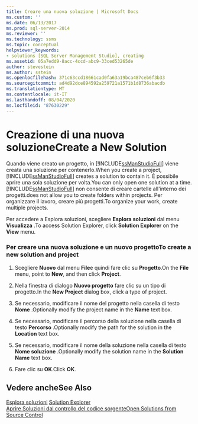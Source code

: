 ```yaml
---
title: Creare una nuova soluzione | Microsoft Docs
ms.custom: ''
ms.date: 06/13/2017
ms.prod: sql-server-2014
ms.reviewer: ''
ms.technology: ssms
ms.topic: conceptual
helpviewer_keywords:
- solutions [SQL Server Management Studio], creating
ms.assetid: 05a7edd9-8acc-4ccd-abc9-33ced53265de
author: stevestein
ms.author: sstein
ms.openlocfilehash: 371c63ccd18661cad0fa63a19bca487ceb6f3b33
ms.sourcegitcommit: ad4d92dce894592a259721a1571b1d8736abacdb
ms.translationtype: MT
ms.contentlocale: it-IT
ms.lasthandoff: 08/04/2020
ms.locfileid: "87630229"
---
```

# <a name="create-a-new-solution"></a><span data-ttu-id="32e46-102">Creazione di una nuova soluzione</span><span class="sxs-lookup"><span data-stu-id="32e46-102">Create a New Solution</span></span>
  <span data-ttu-id="32e46-103">Quando viene creato un progetto, in [!INCLUDE[ssManStudioFull](../../includes/ssmanstudiofull-md.md)] viene creata una soluzione per contenerlo.</span><span class="sxs-lookup"><span data-stu-id="32e46-103">When you create a project, [!INCLUDE[ssManStudioFull](../../includes/ssmanstudiofull-md.md)] creates a solution to contain it.</span></span> <span data-ttu-id="32e46-104">È possibile aprire una sola soluzione per volta.</span><span class="sxs-lookup"><span data-stu-id="32e46-104">You can only open one solution at a time.</span></span> [!INCLUDE[ssManStudioFull](../../includes/ssmanstudiofull-md.md)] <span data-ttu-id="32e46-105">non consente di creare cartelle all'interno dei progetti.</span><span class="sxs-lookup"><span data-stu-id="32e46-105">does not allow you to create folders within projects.</span></span> <span data-ttu-id="32e46-106">Per organizzare il lavoro, creare più progetti.</span><span class="sxs-lookup"><span data-stu-id="32e46-106">To organize your work, create multiple projects.</span></span>  
  
 <span data-ttu-id="32e46-107">Per accedere a Esplora soluzioni, scegliere **Esplora soluzioni** dal menu **Visualizza** .</span><span class="sxs-lookup"><span data-stu-id="32e46-107">To access Solution Explorer, click **Solution Explorer** on the **View** menu.</span></span>  
  
### <a name="to-create-a-new-solution-and-project"></a><span data-ttu-id="32e46-108">Per creare una nuova soluzione e un nuovo progetto</span><span class="sxs-lookup"><span data-stu-id="32e46-108">To create a new solution and project</span></span>  
  
1.  <span data-ttu-id="32e46-109">Scegliere **Nuovo** dal menu **File**e quindi fare clic su **Progetto**.</span><span class="sxs-lookup"><span data-stu-id="32e46-109">On the **File** menu, point to **New**, and then click **Project**.</span></span>  
  
2.  <span data-ttu-id="32e46-110">Nella finestra di dialogo **Nuovo progetto** fare clic su un tipo di progetto.</span><span class="sxs-lookup"><span data-stu-id="32e46-110">In the **New Project** dialog box, click a type of project.</span></span>  
  
3.  <span data-ttu-id="32e46-111">Se necessario, modificare il nome del progetto nella casella di testo **Nome** .</span><span class="sxs-lookup"><span data-stu-id="32e46-111">Optionally modify the project name in the **Name** text box.</span></span>  
  
4.  <span data-ttu-id="32e46-112">Se necessario, modificare il percorso della soluzione nella casella di testo **Percorso** .</span><span class="sxs-lookup"><span data-stu-id="32e46-112">Optionally modify the path for the solution in the **Location** text box.</span></span>  
  
5.  <span data-ttu-id="32e46-113">Se necessario, modificare il nome della soluzione nella casella di testo **Nome soluzione** .</span><span class="sxs-lookup"><span data-stu-id="32e46-113">Optionally modify the solution name in the **Solution Name** text box.</span></span>  
  
6.  <span data-ttu-id="32e46-114">Fare clic su **OK**.</span><span class="sxs-lookup"><span data-stu-id="32e46-114">Click **OK**.</span></span>  
  
## <a name="see-also"></a><span data-ttu-id="32e46-115">Vedere anche</span><span class="sxs-lookup"><span data-stu-id="32e46-115">See Also</span></span>  
 <span data-ttu-id="32e46-116">[Esplora soluzioni](solution-explorer.md) </span><span class="sxs-lookup"><span data-stu-id="32e46-116">[Solution Explorer](solution-explorer.md) </span></span>  
 [<span data-ttu-id="32e46-117">Aprire Soluzioni dal controllo del codice sorgente</span><span class="sxs-lookup"><span data-stu-id="32e46-117">Open Solutions from Source Control</span></span>](../../database-engine/open-solutions-from-source-control.md)  
  
  
